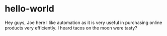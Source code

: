 # hello-world

Hey guys, Joe here I like automation as it is very useful in purchasing online products very efficiently. 
I heard tacos on the moon were tasty?

